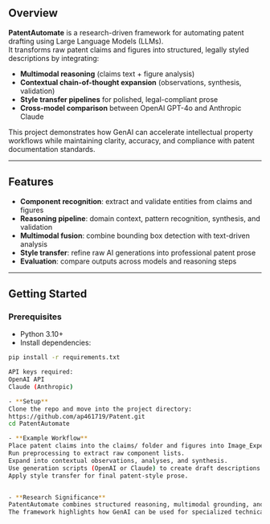 ## Overview
**PatentAutomate** is a research-driven framework for automating patent drafting using Large Language Models (LLMs).  
It transforms raw patent claims and figures into structured, legally styled descriptions by integrating:  

- **Multimodal reasoning** (claims text + figure analysis)  
- **Contextual chain-of-thought expansion** (observations, synthesis, validation)  
- **Style transfer pipelines** for polished, legal-compliant prose  
- **Cross-model comparison** between OpenAI GPT-4o and Anthropic Claude  

This project demonstrates how GenAI can accelerate intellectual property workflows while maintaining clarity, accuracy, and compliance with patent documentation standards.  

---

## Features
- **Component recognition**: extract and validate entities from claims and figures  
- **Reasoning pipeline**: domain context, pattern recognition, synthesis, and validation  
- **Multimodal fusion**: combine bounding box detection with text-driven analysis  
- **Style transfer**: refine raw AI generations into professional patent prose  
- **Evaluation**: compare outputs across models and reasoning steps  

---

## Getting Started

### Prerequisites
- Python 3.10+
- Install dependencies:
```bash
pip install -r requirements.txt

API keys required:
OpenAI API
Claude (Anthropic)

- **Setup**
Clone the repo and move into the project directory:
https://github.com/ap461719/Patent.git
cd PatentAutomate

- **Example Workflow**
Place patent claims into the claims/ folder and figures into Image_Experiment/.
Run preprocessing to extract raw component lists.
Expand into contextual observations, analyses, and synthesis.
Use generation scripts (OpenAI or Claude) to create draft descriptions.
Apply style transfer for final patent-style prose.


- **Research Significance**
PatentAutomate combines structured reasoning, multimodal grounding, and style transfer to reduce manual drafting time by automating critical stages of the patent writing process.
The framework highlights how GenAI can be used for specialized technical writing tasks, balancing automation with interpretability and compliance